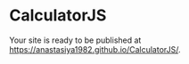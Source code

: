 # CalculatorJS
Your site is ready to be published at https://anastasiya1982.github.io/CalculatorJS/.
